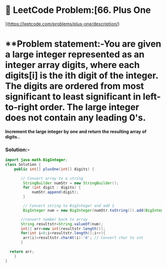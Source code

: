 # 📌 LeetCode Problem:[66. Plus One
](https://leetcode.com/problems/plus-one/description/)

# **Problem statement:-You are given a large integer represented as an integer array digits, where each digits[i] is the ith digit of the integer. The digits are ordered from most significant to least significant in left-to-right order. The large integer does not contain any leading 0's.

**Increment the large integer by one and return the resulting array of digits..**



### Solution:-

``` java
import java.math.BigInteger;
class Solution {
    public int[] plusOne(int[] digits) {
        
       // Convert array to a string
        StringBuilder numStr = new StringBuilder();
        for (int digit : digits) {
            numStr.append(digit);
        }

        // Convert string to BigInteger and add 1
        BigInteger num = new BigInteger(numStr.toString()).add(BigInteger.ONE);

       //convert number back to array
       String resultstr=String.valueOf(num);
       int[] arr=new int[resultstr.length()];
       for(int i=0;i<resultstr.length();i++){
        arr[i]=resultstr.charAt(i)-'0'; // Convert char to int
       }
 
  return arr;
    }
}
